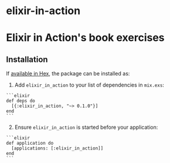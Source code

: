 # elixir-in-action
Elixir in Action's book exercises
=======

## Installation

If [available in Hex](https://hex.pm/docs/publish), the package can be installed as:

  1. Add `elixir_in_action` to your list of dependencies in `mix.exs`:

    ```elixir
    def deps do
      [{:elixir_in_action, "~> 0.1.0"}]
    end
    ```

  2. Ensure `elixir_in_action` is started before your application:

    ```elixir
    def application do
      [applications: [:elixir_in_action]]
    end
    ```

